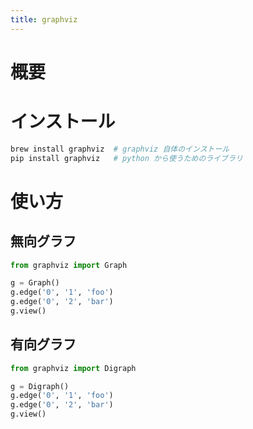 ```yaml
---
title: graphviz
---
```

# 概要

# インストール

```bash
brew install graphviz  # graphviz 自体のインストール
pip install graphviz   # python から使うためのライブラリ
```

# 使い方

## 無向グラフ

```python
from graphviz import Graph

g = Graph()
g.edge('0', '1', 'foo')
g.edge('0', '2', 'bar')
g.view()
```

## 有向グラフ

```python
from graphviz import Digraph

g = Digraph()
g.edge('0', '1', 'foo')
g.edge('0', '2', 'bar')
g.view()
```
